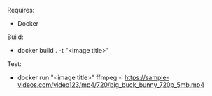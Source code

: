 Requires:

* Docker

Build:

* docker build . -t "\<image title\>"

Test:

* docker run "\<image title\>" ffmpeg -i https://sample-videos.com/video123/mp4/720/big_buck_bunny_720p_5mb.mp4

